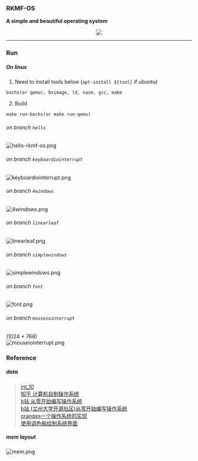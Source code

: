 ### RKMF-OS 


**A simple and beautiful operating system**



<div align="center"><img src="./image/rkmf.png" /></div> 

------


### Run
##### On linux
1. Need to install tools below (`apt-install ${tool}` if ubuntu)
```
bochs(or qemu), bximage, ld, nasm, gcc, make
```

2. Build

```
make run-bochs(or make run-qemu)
```

###### on branch `hello`
![hello-rkmf-os.png](image/hello-rkmf-os.png)


###### on branch `keyboardiointerrupt`
![keyboardiointerrupt.png](image/keyboardiointerrupt.png)


###### on branch `4windows`
![4windows.png](image/4windows.png)


###### on branch `linearleaf`
![linearleaf.png](image/linearleaf.png)


###### on branch `simplewindows`
![simplewindows.png](image/simplewindows.png)


###### on branch `font`
![font.png](image/font.png)

###### on branch `mouseiointerrupt`  
(1024 * 768)  
![mouseiointerrupt.png](image/mouseiointerrupt.png)


### Reference

##### data

> [int_10](https://stanislavs.org/helppc/int_10.html)  
> [知乎 计算机自制操作系统](https://zhuanlan.zhihu.com/c_1193254878150045696)  
> [b站 从零开始编写操作系统](https://space.bilibili.com/5090346)  
> [b站 (兰州大学开源社区)从零开始编写操作系统](https://www.bilibili.com/video/BV14J411R7iz)  
> [oranges一个操作系统的实现](https://www.amazon.cn/dp/B00FF1Y9AQ)  
> [使用调色板绘制系统界面](https://www.jianshu.com/p/c4856ec3313f)


##### mem layout  

![mem.png](image/mem.png) 
